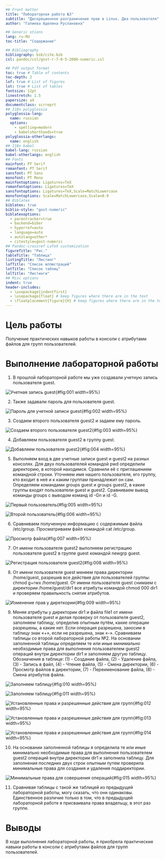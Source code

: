 ```yaml
---
## Front matter
title: "Лабораторная работа №3"
subtitle: "Дискреционное разграничение прав в Linux. Два пользователя"
author: "Галиева Аделина Руслановна"

## Generic otions
lang: ru-RU
toc-title: "Содержание"

## Bibliography
bibliography: bib/cite.bib
csl: pandoc/csl/gost-r-7-0-5-2008-numeric.csl

## Pdf output format
toc: true # Table of contents
toc-depth: 2
lof: true # List of figures
lot: true # List of tables
fontsize: 12pt
linestretch: 1.5
papersize: a4
documentclass: scrreprt
## I18n polyglossia
polyglossia-lang:
  name: russian
  options:
	- spelling=modern
	- babelshorthands=true
polyglossia-otherlangs:
  name: english
## I18n babel
babel-lang: russian
babel-otherlangs: english
## Fonts
mainfont: PT Serif
romanfont: PT Serif
sansfont: PT Sans
monofont: PT Mono
mainfontoptions: Ligatures=TeX
romanfontoptions: Ligatures=TeX
sansfontoptions: Ligatures=TeX,Scale=MatchLowercase
monofontoptions: Scale=MatchLowercase,Scale=0.9
## Biblatex
biblatex: true
biblio-style: "gost-numeric"
biblatexoptions:
  - parentracker=true
  - backend=biber
  - hyperref=auto
  - language=auto
  - autolang=other*
  - citestyle=gost-numeric
## Pandoc-crossref LaTeX customization
figureTitle: "Рис."
tableTitle: "Таблица"
listingTitle: "Листинг"
lofTitle: "Список иллюстраций"
lotTitle: "Список таблиц"
lolTitle: "Листинги"
## Misc options
indent: true
header-includes:
  - \usepackage{indentfirst}
  - \usepackage{float} # keep figures where there are in the text
  - \floatplacement{figure}{H} # keep figures where there are in the text
---
```


# Цель работы

Получение практических навыков работы в консоли с атрибутами файлов для групп пользователей.


# Выполнение лабораторной работы

1. В прошлой лабораторной работе мы уже создавали учетную запись пользователя guest. 

![Учетная запись guest](image/1.png){#fig:001 width=95%}

2. Также задавали пароль для пользователя guest. 

![Пароль для учетной записи guest](image/2.png){#fig:002 width=95%}

3. Создаем второго пользователя guest2 и задаем ему пароль. 

![Создаем второго пользователя guest2](image/3.png){#fig:003 width=95%}

4. Добавляем пользователя guest2 в группу guest. 

![Добавляем пользователя guest2](image/4.png){#fig:004 width=95%}

5. Выполняем вход в две учетные записи guest и guest2 на разных консолях. Для двух пользователей командой pwd определили директорию, в которой находимся. Сравнили её с приглашением командной строки. Уточняем имя нашего пользователя, его группу, кто входит в неё и к каким группам принадлежит он сам. Определяем командами groups guest и groups guest2, в какие группы входят пользователи guest и guest2. Сравниваем вывод команды groups с выводом команд
id -Gn и id -G.

![Первый пользователь](image/5.png){#fig:005 width=95%}

![Второй пользователь](image/6.png){#fig:006 width=95%}

6. Сравниваем полученную информацию с содержимым файла /etc/group. Просматриваем файл командой cat /etc/group.

![Просмотр файла](image/7.png){#fig:007 width=95%}

7. От имени пользователя guest2 выполняем регистрацию пользователя guest2 в группе guest командой newgrp guest. 

![Регистрация пользователя guest2](image/8.png){#fig:008 width=95%}

8. От имени пользователя guest меняем права директории /home/guest, разрешив все действия для пользователей группы: chmod g+rwx /home/guest. От имени пользователя guest снимаем с директории /home/guest/dir1 все атрибуты командой chmod 000 dir1 и проверяем правильность снятия атрибутов. 

![Изменение прав у диреткории](image/9.png){#fig:009 width=95%}

9. Меняя атрибуты у директории dir1 и файла file1 от имени пользователя guest и делая проверку от пользователя guest2, заполняем таблицу, определив опытным путём, какие операции разрешены, а какие нет. Если операция разрешена, заносим в таблицу знак «+», если не разрешена, знак «-». Сравниваем таблицы со второй лабораторной работы №2. На основании заполненной таблицы определяем те или иные минимально необходимые права для выполнения пользователем guest2 операций внутри директории dir1 и заполняем другую таблицу. Обозначения в таблице: (1) - Создание файла, (2) - Удаление файла, (3) - Запись в файл, (4) - Чтение файла, (5) - Смена директории, (6) - Просмотр файлов в директории, (7) - Переименование файла, (8) - Смена атрибутов файла. 

![Заполняем таблицу](image/10.png){#fig:010 width=95%}

![Заполняем таблицу](image/11.png){#fig:011 width=95%}

![Установленные права и разрешенные действия для групп](image/12.png){#fig:012 width=95%}

![Установленные права и разрешенные действия для групп](image/13.png){#fig:013 width=95%}

![Установленные права и разрешенные действия для групп](image/14.png){#fig:014 width=95%}

10. На основании заполненной таблицы я определила те или иные минимально необходимые права для выполнения пользователем guest2 операций внутри директории dir1 и заполнила таблицу. Для заполнения последних двух строк опытным путем проверила минимальные права для создания и удаления поддиректории. 

![Минимальные права для совершения операций](image/15.png){#fig:015 width=95%}

11. Сравнивая таблицы с такой же таблицей из предыдущей лабораторной работы, могу сказать, что они одинаковы. Единственное различие только в том, что в предыдущей лабораторной работе я присваивала права владельцу, в этот раз группе. 

# Выводы

В ходе выполнения лабораторной работы, я приобрела практические навыки работы в консоли с атрибутами файлов для групп пользователей. 


